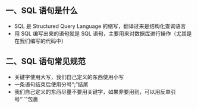 ## 一、SQL 语句是什么

* SQL 是 Structured Query Language 的缩写，翻译过来是结构化查询语言
* 用 SQL 编写出来的语句就是 SQL 语句，主要用来对数据库进行操作（尤其是在我们编写的代码中）

## 二、SQL 语句常见规范

* 关键字使用大写，我们自己定义的东西使用小写
* 一条语句结束后使用分号“;”结尾
* 我们自己定义的东西尽量不要用关键字，如果非要用到，可以用反单引号“``”包裹